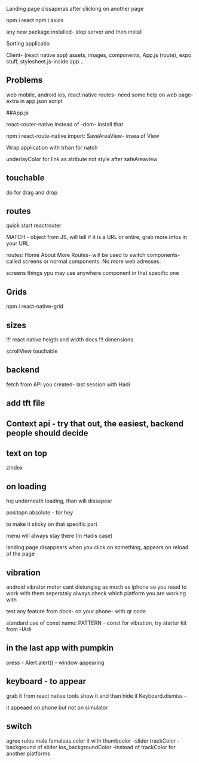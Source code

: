 Landing page dissaperas after clicking on another page

npm i react
npm i axios

any new package installed- stop server and then install

Sorting applicatio

Client- (react native app)
assets, images, components, App.js (route), expo stuff, stylesheet.js-inside app...

## Problems

web mobile, android ios, react native routes- need some help on web page- extra in app.json script

##App.js

react-router-native instead of -dom- install that

npm i react-route-native
import:
SaveAreaView- insea of View

Wrap application with <NativeRouter>
trhan <SafeAreaView> for natch

underlayColor for link as atribute not style
after safeAreaview

## touchable

do <touchable>
for drag and drop

## routes

quick start reactrouter

MATCH - object from JS, will tell if it is a URL or entire, grab more infos in your URL

routes:
<Route> Home
<Route> About
<Route> More
Routes- will be used to switch components- called screens or normal components. No more web adresses.

screens things ypu may use anywhere
component in that specific one

## Grids

npm i react-native-grid

## sizes

!!! react native heigth and width docs
!!! dimensions

scrollView
touchable

## backend

fetch from API you created- last session with Hadi

## add tft file

## Context api - try that out, the easiest, backend people should decide

## text on top

zIndex

## on loading

hej underneath loading, than will dissapear

positopn absolute - for hey

to make it sticky on that specific part

menu will always stay there (in Hadis case)

landing page disappears when you click on something, appears on reload of the page

## vibration

android vibrator motor cant distungisg as much as iphone so you need to work with them seperataly
always check which platform you are working with

test any feature from docs- on your phone- with qr code

standard use of const name:
PATTERN - const for vibration, try starter kit from HAdi

## in the last app with pumpkin

press - Alert.alert() - window appearing

## keyboard - to appear

grab it from react native tools
show it
and than hide it
Keyboard.dismiss -
<TextInput>

it appeaed on phone but not on simulator

## switch

agree rules
male femaleas
color it with thumbcolor -slider
trackColor - background of slider
ios_backgroundColor -instead of trackColor for another platforms
